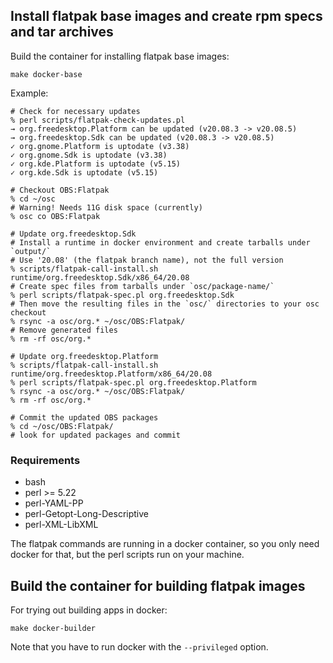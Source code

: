 ## Install flatpak base images and create rpm specs and tar archives

Build the container for installing flatpak base images:

    make docker-base

Example:

    # Check for necessary updates
    % perl scripts/flatpak-check-updates.pl
    → org.freedesktop.Platform can be updated (v20.08.3 -> v20.08.5)
    → org.freedesktop.Sdk can be updated (v20.08.3 -> v20.08.5)
    ✓ org.gnome.Platform is uptodate (v3.38)
    ✓ org.gnome.Sdk is uptodate (v3.38)
    ✓ org.kde.Platform is uptodate (v5.15)
    ✓ org.kde.Sdk is uptodate (v5.15)

    # Checkout OBS:Flatpak
    % cd ~/osc
    # Warning! Needs 11G disk space (currently)
    % osc co OBS:Flatpak

    # Update org.freedesktop.Sdk
    # Install a runtime in docker environment and create tarballs under `output/`
    # Use '20.08' (the flatpak branch name), not the full version
    % scripts/flatpak-call-install.sh runtime/org.freedesktop.Sdk/x86_64/20.08
    # Create spec files from tarballs under `osc/package-name/`
    % perl scripts/flatpak-spec.pl org.freedesktop.Sdk
    # Then move the resulting files in the `osc/` directories to your osc checkout
    % rsync -a osc/org.* ~/osc/OBS:Flatpak/
    # Remove generated files
    % rm -rf osc/org.*

    # Update org.freedesktop.Platform
    % scripts/flatpak-call-install.sh runtime/org.freedesktop.Platform/x86_64/20.08
    % perl scripts/flatpak-spec.pl org.freedesktop.Platform
    % rsync -a osc/org.* ~/osc/OBS:Flatpak/
    % rm -rf osc/org.*

    # Commit the updated OBS packages
    % cd ~/osc/OBS:Flatpak/
    # look for updated packages and commit

### Requirements

* bash
* perl >= 5.22
* perl-YAML-PP
* perl-Getopt-Long-Descriptive
* perl-XML-LibXML

The flatpak commands are running in a docker container, so you only need docker
for that, but the perl scripts run on your machine.

## Build the container for building flatpak images

For trying out building apps in docker:

    make docker-builder

Note that you have to run docker with the `--privileged` option.
